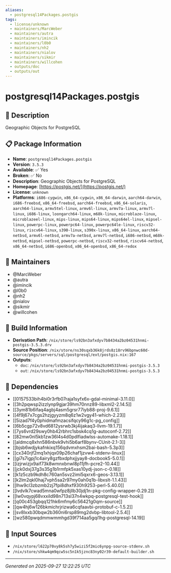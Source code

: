 ```yaml
---
aliases:
  - postgresql14Packages.postgis
tags:
  - license/unknown
  - maintainers/MarcWeber
  - maintainers/autra
  - maintainers/imincik
  - maintainers/l0b0
  - maintainers/nh2
  - maintainers/nialov
  - maintainers/sikmir
  - maintainers/willcohen
  - outputs/doc
  - outputs/out
---
```


# postgresql14Packages.postgis

## 📝 Description

Geographic Objects for PostgreSQL

## 📋 Package Information

- **Name**: `postgresql14Packages.postgis`
- **Version**: `3.5.3`
- **Available**: ✅ Yes
- **Broken**: ✅ No
- **Description**: Geographic Objects for PostgreSQL
- **Homepage**: [https://postgis.net/](https://postgis.net/)
- **License**: `unknown`
- **Platforms**: `i686-cygwin`, `x86_64-cygwin`, `x86_64-darwin`, `aarch64-darwin`, `i686-freebsd`, `x86_64-freebsd`, `aarch64-freebsd`, `x86_64-solaris`, `aarch64-linux`, `armv5tel-linux`, `armv6l-linux`, `armv7a-linux`, `armv7l-linux`, `i686-linux`, `loongarch64-linux`, `m68k-linux`, `microblaze-linux`, `microblazeel-linux`, `mips-linux`, `mips64-linux`, `mips64el-linux`, `mipsel-linux`, `powerpc-linux`, `powerpc64-linux`, `powerpc64le-linux`, `riscv32-linux`, `riscv64-linux`, `s390-linux`, `s390x-linux`, `x86_64-linux`, `aarch64-netbsd`, `armv6l-netbsd`, `armv7a-netbsd`, `armv7l-netbsd`, `i686-netbsd`, `m68k-netbsd`, `mipsel-netbsd`, `powerpc-netbsd`, `riscv32-netbsd`, `riscv64-netbsd`, `x86_64-netbsd`, `i686-openbsd`, `x86_64-openbsd`, `x86_64-redox`
## 👥 Maintainers

- @MarcWeber
- @autra
- @imincik
- @l0b0
- @nh2
- @nialov
- @sikmir
- @willcohen


## 🔧 Build Information

- **Derivation Path**: `/nix/store/ls92bn3afxdyv7b8434a2bz04531hnmi-postgis-3.5.3.drv`
- **Source Position**: `/nix/store/ns30sqxb36k8jrds8z18rv96bpnwc60d-source/pkgs/servers/sql/postgresql/ext/postgis.nix:167`
- **Outputs**:
  - `doc`:  `/nix/store/ls92bn3afxdyv7b8434a2bz04531hnmi-postgis-3.5.3`
  - `out`:  `/nix/store/ls92bn3afxdyv7b8434a2bz04531hnmi-postgis-3.5.3`

## 🔗 Dependencies

- [[0157533bih4bi0r3rfb07raja1syfx6x-gdal-minimal-3.11.0]]
- [[3h2pqwsp2izzlynp9gjar39hm70nnz89-libxml2-2.14.5]]
- [[3ym81b6ifaq4agbj4asm5grsr77iyb88-proj-9.6.1]]
- [[4f9j67x7cgs2hzjgyyzm8q6z1w2vgy41-which-2.23]]
- [[5izad7f4y0phidmafmzacsifqcy96g1c-pg_config]]
- [[6b5cgp72v8vd6812ysrwb3kj4ijakaq3-llvm-19.1.7]]
- [[7ys6vrd29swy0hb42rbhrc1sbsk4cq1g-autoconf-2.72]]
- [[82mw0nl5kb1zw36l4s4d0pdlfiadwlss-automake-1.18.1]]
- [[aldmcq8xhn586nbvk9vhi5b6arf8bynv-CUnit-2.1-3]]
- [[bjsb6wdjykafnkixq156qdvmxhsm2bai-bash-5.3p3]]
- [[cx340rjf2mq1xhjqx09p26chaf1jzvw4-stdenv-linux]]
- [[gi7s7igpj1c4airy8gzfbxdphxjjyay8-docbook5-5.0.1]]
- [[izjrwizjx9aif73k8wmnxbnwl8p11jfh-pcre2-10.44]]
- [[jck0dxj37g3s35g1b1rmfpk5xas10ydj-json-c-0.18]]
- [[k1z5czb9kdh8c760an5svz2imi5qxrx6-geos-3.13.1]]
- [[k2lm2qkl0haj7vph5sa2r97my0ah0q1b-libxslt-1.1.43]]
- [[lhw9cl3zbzmb2zj7fpi8dhxf930h9253-perl-5.40.0]]
- [[lvdvlk7cwad5mna0wfpz8jllb30jdj1n-pkg-config-wrapper-0.29.2]]
- [[lw0vqypj68vxxild98n713sl37n4wkpq-postgresql-test-hook]]
- [[q00c453gbqq121hk6mfmy6c56421g0qm-source]]
- [[qw4hj6w126bkmichrjrizwa6cqfaavbi-protobuf-c-1.5.2]]
- [[sv8lxxb30bqw2b360ni6rsp89mg2dvbp-libtool-2.5.4]]
- [[wz580pwqdmmwmmhgd39f714aa5gqi1hg-postgresql-14.19]]

## 📁 Input Sources

- `/nix/store/l622p70vy8k5sh7y5wizi5f2mic6ynpg-source-stdenv.sh`
- `/nix/store/shkw4qm9qcw5sc5n1k5jznc83ny02r39-default-builder.sh`

---
*Generated on 2025-09-27 12:22:25 UTC*
